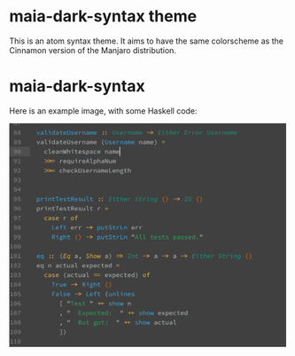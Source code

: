 # maia-dark-syntax theme

This is an atom syntax theme. It aims to have the same colorscheme as the Cinnamon version of the Manjaro distribution.


# maia-dark-syntax
Here is an example image, with some Haskell code:

<img src="https://github.com/Subtlesplendor/maia-dark-syntax/blob/master/example.png?raw=true" width="500">
